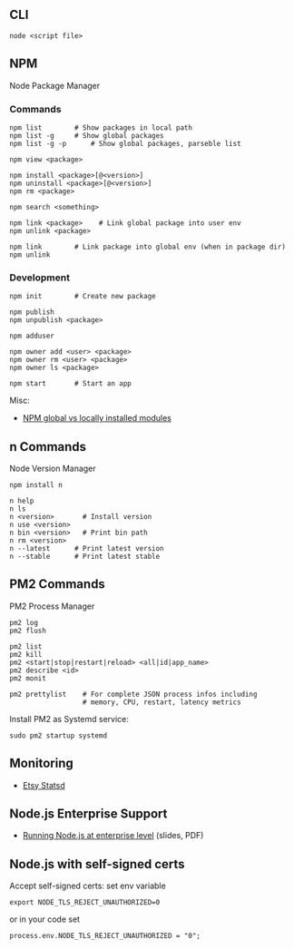 ## CLI

    node <script file>

## NPM

Node Package Manager

### Commands

    npm list        # Show packages in local path
    npm list -g     # Show global packages
    npm list -g -p      # Show global packages, parseble list

    npm view <package>

    npm install <package>[@<version>]
    npm uninstall <package>[@<version>]
    npm rm <package>

    npm search <something>

    npm link <package>    # Link global package into user env
    npm unlink <package>

    npm link        # Link package into global env (when in package dir)
    npm unlink

### Development

    npm init        # Create new package

    npm publish
    npm unpublish <package>

    npm adduser

    npm owner add <user> <package>
    npm owner rm <user> <package>
    npm owner ls <package>

    npm start       # Start an app

Misc:

-   [NPM global vs locally installed
    modules](http://blog.nodejs.org/2011/03/23/npm-1-0-global-vs-local-installation/)

## n Commands

Node Version Manager

    npm install n

    n help
    n ls
    n <version>       # Install version
    n use <version>
    n bin <version>   # Print bin path
    n rm <version>
    n --latest      # Print latest version
    n --stable      # Print latest stable

## PM2 Commands

PM2 Process Manager

    pm2 log
    pm2 flush

    pm2 list
    pm2 kill
    pm2 <start|stop|restart|reload> <all|id|app_name>
    pm2 describe <id>
    pm2 monit

    pm2 prettylist    # For complete JSON process infos including
                      # memory, CPU, restart, latency metrics

Install PM2 as Systemd service:

    sudo pm2 startup systemd

## Monitoring

-   [Etsy Statsd](https://github.com/etsy/statsd)

## Node.js Enterprise Support

-   [Running Node.js at enterprise level](http://codewinds.com/assets/article/battle-ready-hardening-nodejs-enterprise.pdf)
    (slides, PDF)

## Node.js with self-signed certs

Accept self-signed certs: set env variable

    export NODE_TLS_REJECT_UNAUTHORIZED=0

or in your code set

    process.env.NODE_TLS_REJECT_UNAUTHORIZED = "0";


